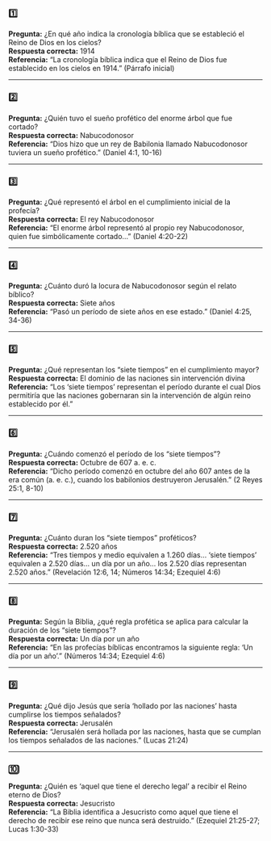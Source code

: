 ### 1️⃣

**Pregunta:** ¿En qué año indica la cronología bíblica que se estableció el Reino de Dios en los cielos?  
**Respuesta correcta:** 1914  
**Referencia:** “La cronología bíblica indica que el Reino de Dios fue establecido en los cielos en 1914.” (Párrafo inicial)

---
### 2️⃣

**Pregunta:** ¿Quién tuvo el sueño profético del enorme árbol que fue cortado?  
**Respuesta correcta:** Nabucodonosor  
**Referencia:** “Dios hizo que un rey de Babilonia llamado Nabucodonosor tuviera un sueño profético.” (Daniel 4:1, 10-16)

---
### 3️⃣

**Pregunta:** ¿Qué representó el árbol en el cumplimiento inicial de la profecía?  
**Respuesta correcta:** El rey Nabucodonosor  
**Referencia:** “El enorme árbol representó al propio rey Nabucodonosor, quien fue simbólicamente cortado…” (Daniel 4:20-22)

---
### 4️⃣

**Pregunta:** ¿Cuánto duró la locura de Nabucodonosor según el relato bíblico?  
**Respuesta correcta:** Siete años  
**Referencia:** “Pasó un período de siete años en ese estado.” (Daniel 4:25, 34-36)

---
### 5️⃣

**Pregunta:** ¿Qué representan los “siete tiempos” en el cumplimiento mayor?  
**Respuesta correcta:** El dominio de las naciones sin intervención divina  
**Referencia:** “Los ‘siete tiempos’ representan el período durante el cual Dios permitiría que las naciones gobernaran sin la intervención de algún reino establecido por él.”

---
### 6️⃣

**Pregunta:** ¿Cuándo comenzó el período de los “siete tiempos”?  
**Respuesta correcta:** Octubre de 607 a. e. c.  
**Referencia:** “Dicho período comenzó en octubre del año 607 antes de la era común (a. e. c.), cuando los babilonios destruyeron Jerusalén.” (2 Reyes 25:1, 8-10)

---
### 7️⃣

**Pregunta:** ¿Cuánto duran los “siete tiempos” proféticos?  
**Respuesta correcta:** 2.520 años  
**Referencia:** “Tres tiempos y medio equivalen a 1.260 días… ‘siete tiempos’ equivalen a 2.520 días… un día por un año… los 2.520 días representan 2.520 años.” (Revelación 12:6, 14; Números 14:34; Ezequiel 4:6)

---
### 8️⃣

**Pregunta:** Según la Biblia, ¿qué regla profética se aplica para calcular la duración de los “siete tiempos”?  
**Respuesta correcta:** Un día por un año  
**Referencia:** “En las profecías bíblicas encontramos la siguiente regla: ‘Un día por un año’.” (Números 14:34; Ezequiel 4:6)

---
### 9️⃣

**Pregunta:** ¿Qué dijo Jesús que sería ‘hollado por las naciones’ hasta cumplirse los tiempos señalados?  
**Respuesta correcta:** Jerusalén  
**Referencia:** “Jerusalén será hollada por las naciones, hasta que se cumplan los tiempos señalados de las naciones.” (Lucas 21:24)

---
### 🔟

**Pregunta:** ¿Quién es ‘aquel que tiene el derecho legal’ a recibir el Reino eterno de Dios?  
**Respuesta correcta:** Jesucristo  
**Referencia:** “La Biblia identifica a Jesucristo como aquel que tiene el derecho de recibir ese reino que nunca será destruido.” (Ezequiel 21:25-27; Lucas 1:30-33)